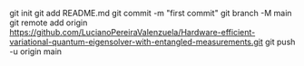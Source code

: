 git init
git add README.md
git commit -m "first commit"
git branch -M main
git remote add origin https://github.com/LucianoPereiraValenzuela/Hardware-efficient-variational-quantum-eigensolver-with-entangled-measurements.git
git push -u origin main
